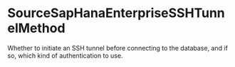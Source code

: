 # SourceSapHanaEnterpriseSSHTunnelMethod

Whether to initiate an SSH tunnel before connecting to the database, and if so, which kind of authentication to use.

